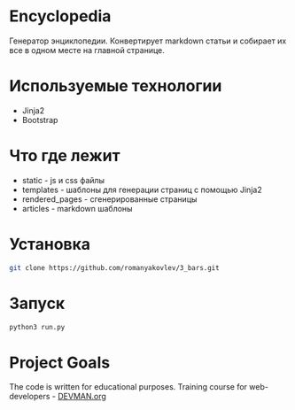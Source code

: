 # Encyclopedia

Генератор энциклопедии. Конвертирует markdown статьи и собирает их все в одном месте на главной странице.

# Используемые технологии
- Jinja2
- Bootstrap

# Что где лежит
- static  - js и css файлы
- templates - шаблоны для генерации страниц с помощью Jinja2
- rendered_pages - сгенерированные страницы
- articles - markdown шаблоны

# Установка
```sh
git clone https://github.com/romanyakovlev/3_bars.git
```
# Запуск
```sh
python3 run.py
```
# Project Goals

The code is written for educational purposes. Training course for web-developers - [DEVMAN.org](https://devman.org)
